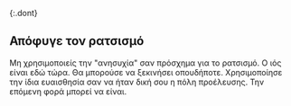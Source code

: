 {:.dont} 
## Απόφυγε τον ρατσισμό

 Μη χρησιμοποιείς την "ανησυχία" σαν πρόσχημα για το ρατσισμό. Ο ιός είναι εδώ τώρα. Θα μπορούσε να ξεκινήσει οπουδήποτε. Χρησιμοποίησε την ίδια ευαισθησία σαν να ήταν δική σου η πόλη προέλευσης. Την επόμενη φορά μπορεί να είναι.
